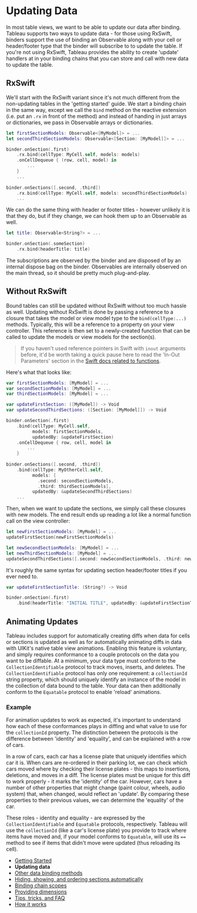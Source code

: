 #  Updating Data

In most table views, we want to be able to update our data after binding. Tableau supports two ways to update data - for those using RxSwift,
binders support the use of binding an Observable along with your cell or header/footer type that the binder will subscribe to to update the
table. If you're not using RxSwift, Tableau provides the ability to create 'update' handlers at in your binding chains that you can store and call 
with new data to update the table.

## RxSwift

We'll start with the RxSwift variant since it's not much different from the non-updating tables in the 'getting started' guide. We start a binding
chain in the same way, except we call the `bind` method on the reactive extension (i.e. put an `.rx` in front of the method) and instead of 
handing in just arrays or dictionaries, we pass in Observable arrays or dictionaries.

```swift
let firstSectionModels: Observable<[MyModel]> = ...
let secondThirdSectionModels: Observable<[Section: [MyModel]]> = ...

binder.onSection(.first)
    .rx.bind(cellType: MyCell.self, models: models)
    .onCellDequeue { (row, cell, model) in 
        ...
    }
    ...
    
binder.onSections([.second, .third])
    .rx.bind(cellType: MyCell.self, models: secondThirdSectionModels)
    ...
```
We can do the same thing with header or footer titles - however unlikely it is that they do, but if they change, we can hook them up to an 
Observable as well.

```swift
let title: Observable<String?> = ...

binder.onSection(.someSection)
    .rx.bind(headerTitle: title)
```

The subscriptions are observed by the binder and are disposed of by an internal dispose bag on the binder. Observables are internally 
observed on the main thread, so it should be pretty much plug-and-play.

## Without RxSwift

Bound tables can still be updated without RxSwift without too much hassle as well. Updating without RxSwift is done by passing a reference 
to a closure that takes the model or view model type to the `bind(cellType:...)` methods. Typically, this will be a reference to a property 
on your view controller. This reference is then set to a newly-created function that can be called to update the models or view models for the
section(s).

> If you haven't used reference pointers in Swift with `inout` arguments before, it'd be worth taking a quick pause here to read the 
'In-Out Parameters' section in the [Swift docs related to functions](https://docs.swift.org/swift-book/LanguageGuide/Functions.html).

Here's what that looks like:

```swift
var firstSectionModels: [MyModel] = ...
var secondSectionModels: [MyModel] = ...
var thirdSectionModels: [MyModel] = ...

var updateFirstSection: ([MyModel]) -> Void
var updateSecondThirdSections: ([Section: [MyModel]]) -> Void

binder.onSection(.first)
    .bind(cellType: MyCell.self, 
          models: firstSectionModels, 
          updatedBy: &updateFirstSection)
    .onCellDequeue { row, cell, model in
        ...
    }
    
binder.onSections([.second, .third])
    .bind(cellType: MyOtherCell.self, 
          models: [
            .second: secondSectionModels,
            .third: thirdSectionModels],
          updatedBy: &updateSecondThirdSections)
    ...
```
Then, when we want to update the sections, we simply call these closures with new models. The end result ends up reading a lot like a normal
function call on the view controller:

```swift
let newFirstSectionModels: [MyModel] = ...
updateFirstSection(newFirstSectionModels)

let newSecondSectionModels: [MyModel] = ...
let newThirdSectionModels: [MyModel] = ...
updateSecondThirdSections([.second: newSecondSectionModels, .third: newThirdSectionModels])
```

It's roughly the same syntax for updating section header/footer titles if you ever need to.

```swift
var updateFirstSectionTitle: (String?) -> Void

binder.onSection(.first)
    .bind(headerTitle: "INITIAL TITLE", updatedBy: &updateFirstSectionTitle)
```

## Animating Updates

Tableau includes support for automatically creating diffs when data for cells or sections is updated as well as for automatically animating diffs 
in data with UIKit's native table view animations. Enabling this feature is voluntary, and simply requires conformance to a couple protocols on
the data you want to be diffable. At a minimum, your data type must conform to the `CollectionIdentifiable` protocol to track moves, 
inserts, and deletes. The `CollectionIdentifiable` protocol has only one requirement: a `collectionId` string property, which should
uniquely identify an instance of the model in the collection of data bound to the table. Your data can then additionally conform to the
`Equatable` protocol to enable 'reload' animations.

### Example

For animation updates to work as expected, it's important to understand how each of these conformances plays in diffing and what value to
use for the `collectionId` property. The distinction between the protocols is the difference between 'identity' and 'equality', and can be 
explained with a row of cars.

In a row of cars, each car has a license plate that uniquely identifies which car it is. When cars are re-ordered in their parking lot, we can check
which cars moved where by checking their license plates - this maps to insertions, deletions, and moves in a diff. The license plates must be
unique for this diff to work properly - it marks the 'identity' of the car. However, cars have a number of other properties that might change (paint
colour, wheels, audio system) that, when changed, would reflect an 'update'. By comparing these properties to their previous values, we can 
determine the 'equality' of the car.

These roles - identity and equality - are expressed by the `CollectionIdentifiable` and `Equatable` protocols, respectively. Tableau will
use the `collectionId` (like a car's license plate) you provide to track where items have moved and, if your model conforms to `Equatable`, 
will use its `==` method to see if items that didn't move were updated (thus reloading its cell).

- [Getting Started](1-GettingStarted.md)
- **Updating data**
- [Other data binding methods](3-DataBindingMethods.md)
- [Hiding, showing, and ordering sections automatically](4-SectionDisplayBehaviour.md)
- [Binding chain scopes](5-AdvancedBindingChains.md)
- [Providing dimensions](6-ProvidingDimensions.md)
- [Tips, tricks, and FAQ](7-TipsTricksFAQ.md)
- [How it works](8-HowItWorks.md)
